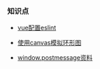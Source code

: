 ### 知识点 ###

- [vue配置eslint](https://github.com/qingzhu1224/font-end-blog/blob/master/markdown/eslintConfig.md)

- [使用canvas模拟环形图](https://github.com/qingzhu1224/font-end-blog/blob/master/markdown/canvas.md)

- [window.postmessage资料](./markdown/postmessage.md)